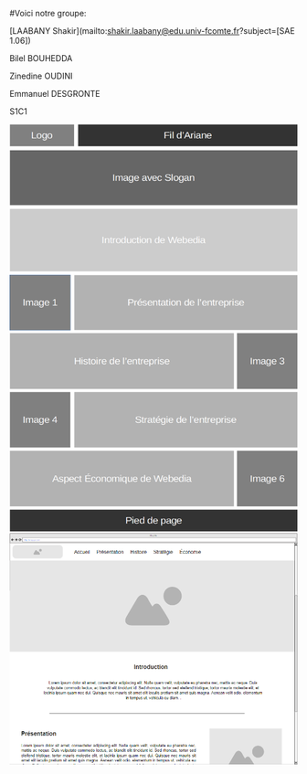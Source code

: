 #Voici notre groupe:

[LAABANY Shakir](mailto:shakir.laabany@edu.univ-fcomte.fr?subject=[SAE 1.06]) 

Bilel BOUHEDDA

Zinedine OUDINI

Emmanuel DESGRONTE

S1C1

![écran de zoning](doc/ecran_zoning.png)
![écran prototype](doc/ecran_prototype.png)
